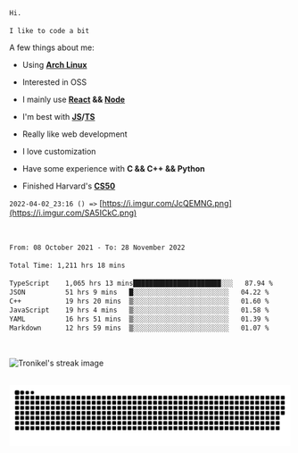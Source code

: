```
Hi.

I like to code a bit
```

A few things about me:

-   Using **[Arch Linux](https://archlinux.org/)**

-   Interested in OSS

-   I mainly use **[React](https://reactjs.org/) && [Node](https://nodejs.org/en/)**

-   I'm best with **[JS](https://www.javascript.com/)/[TS](https://www.typescriptlang.org/)**

-   Really like web development

-   I love customization

-   Have some experience with **C && C++ && Python**

-   Finished Harvard's **[CS50](https://cs50.harvard.edu)**

`2022-04-02_23:16 () =>` [https://i.imgur.com/JcQEMNG.png](https://i.imgur.com/SA5ICkC.png)

<br>

<!--START_SECTION:waka-->

```text
From: 08 October 2021 - To: 28 November 2022

Total Time: 1,211 hrs 18 mins

TypeScript    1,065 hrs 13 mins██████████████████████░░░   87.94 %
JSON          51 hrs 9 mins   █░░░░░░░░░░░░░░░░░░░░░░░░   04.22 %
C++           19 hrs 20 mins  ▒░░░░░░░░░░░░░░░░░░░░░░░░   01.60 %
JavaScript    19 hrs 4 mins   ▒░░░░░░░░░░░░░░░░░░░░░░░░   01.58 %
YAML          16 hrs 51 mins  ▒░░░░░░░░░░░░░░░░░░░░░░░░   01.39 %
Markdown      12 hrs 59 mins  ▒░░░░░░░░░░░░░░░░░░░░░░░░   01.07 %
```

<!--END_SECTION:waka-->

<br>

<p><img align="center" src="https://github-readme-streak-stats.herokuapp.com/?user=Tronikelis&theme=dark" alt="Tronikel's streak image" /></p>

<br>

<img title="" src="https://raw.githubusercontent.com/Tronikelis/Tronikelis/output/github-contribution-grid-snake.svg" alt="very cool snake thingey" data-align="left">
